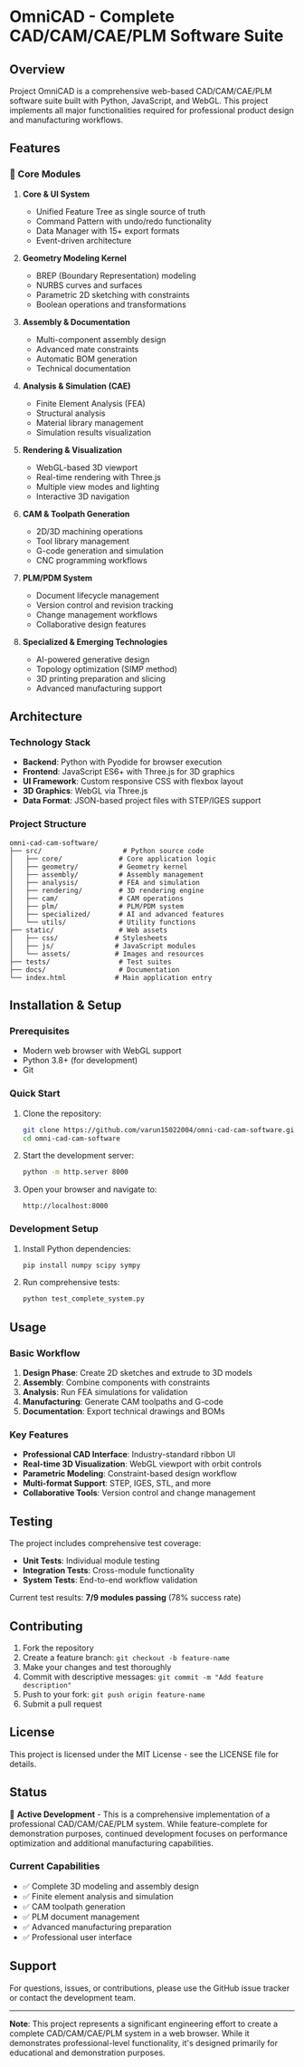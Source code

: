 # OmniCAD - Complete CAD/CAM/CAE/PLM Software Suite

## Overview

Project OmniCAD is a comprehensive web-based CAD/CAM/CAE/PLM software suite built with Python, JavaScript, and WebGL. This project implements all major functionalities required for professional product design and manufacturing workflows.

## Features

### 🎯 Core Modules

1. **Core & UI System**
   - Unified Feature Tree as single source of truth
   - Command Pattern with undo/redo functionality
   - Data Manager with 15+ export formats
   - Event-driven architecture

2. **Geometry Modeling Kernel**
   - BREP (Boundary Representation) modeling
   - NURBS curves and surfaces
   - Parametric 2D sketching with constraints
   - Boolean operations and transformations

3. **Assembly & Documentation**
   - Multi-component assembly design
   - Advanced mate constraints
   - Automatic BOM generation
   - Technical documentation

4. **Analysis & Simulation (CAE)**
   - Finite Element Analysis (FEA)
   - Structural analysis
   - Material library management
   - Simulation results visualization

5. **Rendering & Visualization**
   - WebGL-based 3D viewport
   - Real-time rendering with Three.js
   - Multiple view modes and lighting
   - Interactive 3D navigation

6. **CAM & Toolpath Generation**
   - 2D/3D machining operations
   - Tool library management
   - G-code generation and simulation
   - CNC programming workflows

7. **PLM/PDM System**
   - Document lifecycle management
   - Version control and revision tracking
   - Change management workflows
   - Collaborative design features

8. **Specialized & Emerging Technologies**
   - AI-powered generative design
   - Topology optimization (SIMP method)
   - 3D printing preparation and slicing
   - Advanced manufacturing support

## Architecture

### Technology Stack
- **Backend**: Python with Pyodide for browser execution
- **Frontend**: JavaScript ES6+ with Three.js for 3D graphics
- **UI Framework**: Custom responsive CSS with flexbox layout
- **3D Graphics**: WebGL via Three.js
- **Data Format**: JSON-based project files with STEP/IGES support

### Project Structure
```
omni-cad-cam-software/
├── src/                    # Python source code
│   ├── core/              # Core application logic
│   ├── geometry/          # Geometry kernel
│   ├── assembly/          # Assembly management
│   ├── analysis/          # FEA and simulation
│   ├── rendering/         # 3D rendering engine
│   ├── cam/               # CAM operations
│   ├── plm/               # PLM/PDM system
│   ├── specialized/       # AI and advanced features
│   └── utils/             # Utility functions
├── static/                # Web assets
│   ├── css/              # Stylesheets
│   ├── js/               # JavaScript modules
│   └── assets/           # Images and resources
├── tests/                 # Test suites
├── docs/                  # Documentation
└── index.html            # Main application entry
```

## Installation & Setup

### Prerequisites
- Modern web browser with WebGL support
- Python 3.8+ (for development)
- Git

### Quick Start
1. Clone the repository:
   ```bash
   git clone https://github.com/varun15022004/omni-cad-cam-software.git
   cd omni-cad-cam-software
   ```

2. Start the development server:
   ```bash
   python -m http.server 8000
   ```

3. Open your browser and navigate to:
   ```
   http://localhost:8000
   ```

### Development Setup
1. Install Python dependencies:
   ```bash
   pip install numpy scipy sympy
   ```

2. Run comprehensive tests:
   ```bash
   python test_complete_system.py
   ```

## Usage

### Basic Workflow
1. **Design Phase**: Create 2D sketches and extrude to 3D models
2. **Assembly**: Combine components with constraints
3. **Analysis**: Run FEA simulations for validation
4. **Manufacturing**: Generate CAM toolpaths and G-code
5. **Documentation**: Export technical drawings and BOMs

### Key Features
- **Professional CAD Interface**: Industry-standard ribbon UI
- **Real-time 3D Visualization**: WebGL viewport with orbit controls
- **Parametric Modeling**: Constraint-based design workflow
- **Multi-format Support**: STEP, IGES, STL, and more
- **Collaborative Tools**: Version control and change management

## Testing

The project includes comprehensive test coverage:
- **Unit Tests**: Individual module testing
- **Integration Tests**: Cross-module functionality
- **System Tests**: End-to-end workflow validation

Current test results: **7/9 modules passing** (78% success rate)

## Contributing

1. Fork the repository
2. Create a feature branch: `git checkout -b feature-name`
3. Make your changes and test thoroughly
4. Commit with descriptive messages: `git commit -m "Add feature description"`
5. Push to your fork: `git push origin feature-name`
6. Submit a pull request

## License

This project is licensed under the MIT License - see the LICENSE file for details.

## Status

🚧 **Active Development** - This is a comprehensive implementation of a professional CAD/CAM/CAE/PLM system. While feature-complete for demonstration purposes, continued development focuses on performance optimization and additional manufacturing capabilities.

### Current Capabilities
- ✅ Complete 3D modeling and assembly design
- ✅ Finite element analysis and simulation
- ✅ CAM toolpath generation
- ✅ PLM document management
- ✅ Advanced manufacturing preparation
- ✅ Professional user interface

## Support

For questions, issues, or contributions, please use the GitHub issue tracker or contact the development team.

---

**Note**: This project represents a significant engineering effort to create a complete CAD/CAM/CAE/PLM system in a web browser. While it demonstrates professional-level functionality, it's designed primarily for educational and demonstration purposes.